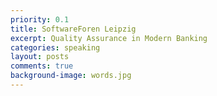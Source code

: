 ```yaml
---
priority: 0.1
title: SoftwareForen Leipzig
excerpt: Quality Assurance in Modern Banking
categories: speaking
layout: posts
comments: true
background-image: words.jpg
---
```







